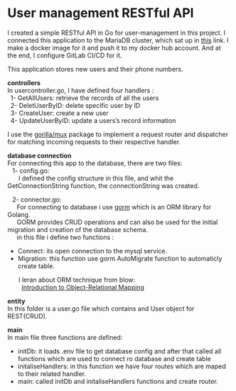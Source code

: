 # User management RESTful API

I created a simple RESTful API  in Go for user-management in this project. I connected this application to the MariaDB cluster, which sat up in [this](https://github.com/mona-mp/mariadb-cluster) link.
I make a docker image for it and push it to my docker hub account.
And at the end, I configure GitLab CI/CD for it.

This application stores new users and their phone numbers.

**controllers**\
In usercontroller.go, I have defined four handlers : \
&ensp;1- GetAllUsers: retrieve the records of all the users \
&ensp;2- DeletUserByID: delete specific user by ID \
&ensp;3- CreateUser: create a new user \
&ensp;4- UpdateUserByID: update a users’s record information

I use the [gorilla/mux](https://www.gorillatoolkit.org/pkg/mux) package to implement a request router and dispatcher for matching incoming requests to their respective handler.

**database connection**\
For connecting this app to the database, there are two files:\
&ensp; 1- config.go:\
&ensp;&ensp;&ensp; I defined the config structure in this file, and whit the GetConnectionString function, the connectionString was created.

&ensp; 2- connector.go:\
&ensp;&ensp;&ensp;For connecting to database i use [gorm](https://gorm.io/) which is an ORM library for Golang.\
&ensp;&ensp;&ensp;GORM provides CRUD operations and can also be used for the initial migration and creation of the database schema.\
&ensp;&ensp;&ensp;in this file i define two functions :
- Connect: its open connection to the mysql service.
- Migration: this function use gorm AutoMigrate function to automaticly create table.

&ensp;&ensp;&ensp; I leran about ORM technique from blow:\
  &ensp;&ensp;&ensp; &ensp;[Introduction to Object-Relational Mapping](https://www.youtube.com/watch?v=dHQ-I7kr_SY)



**entity**\
In this folder is a user.go file which contains and User object for REST(CRUD).

**main**\
In main file three functions are defined:
- initDb: it loads .env file to get database config and after that called all functions which are used to connect ro database and create table
- initaliseHandlers: in this function we have four routes which are maped to their related handler.
- main: called initDb and initaliseHandlers functions and create router.


